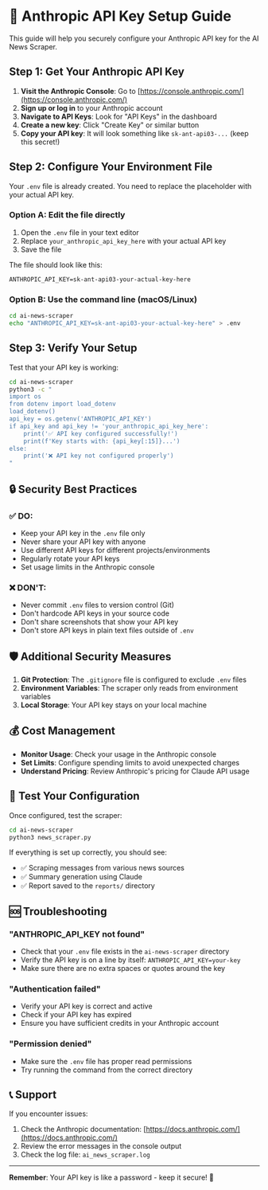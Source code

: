 # 🔐 Anthropic API Key Setup Guide

This guide will help you securely configure your Anthropic API key for the AI News Scraper.

## Step 1: Get Your Anthropic API Key

1. **Visit the Anthropic Console**: Go to [https://console.anthropic.com/](https://console.anthropic.com/)
2. **Sign up or log in** to your Anthropic account
3. **Navigate to API Keys**: Look for "API Keys" in the dashboard
4. **Create a new key**: Click "Create Key" or similar button
5. **Copy your API key**: It will look something like `sk-ant-api03-...` (keep this secret!)

## Step 2: Configure Your Environment File

Your `.env` file is already created. You need to replace the placeholder with your actual API key.

### Option A: Edit the file directly
1. Open the `.env` file in your text editor
2. Replace `your_anthropic_api_key_here` with your actual API key
3. Save the file

The file should look like this:
```
ANTHROPIC_API_KEY=sk-ant-api03-your-actual-key-here
```

### Option B: Use the command line (macOS/Linux)
```bash
cd ai-news-scraper
echo "ANTHROPIC_API_KEY=sk-ant-api03-your-actual-key-here" > .env
```

## Step 3: Verify Your Setup

Test that your API key is working:

```bash
cd ai-news-scraper
python3 -c "
import os
from dotenv import load_dotenv
load_dotenv()
api_key = os.getenv('ANTHROPIC_API_KEY')
if api_key and api_key != 'your_anthropic_api_key_here':
    print('✅ API key configured successfully!')
    print(f'Key starts with: {api_key[:15]}...')
else:
    print('❌ API key not configured properly')
"
```

## 🔒 Security Best Practices

### ✅ DO:
- Keep your API key in the `.env` file only
- Never share your API key with anyone
- Use different API keys for different projects/environments
- Regularly rotate your API keys
- Set usage limits in the Anthropic console

### ❌ DON'T:
- Never commit `.env` files to version control (Git)
- Don't hardcode API keys in your source code
- Don't share screenshots that show your API key
- Don't store API keys in plain text files outside of `.env`

## 🛡️ Additional Security Measures

1. **Git Protection**: The `.gitignore` file is configured to exclude `.env` files
2. **Environment Variables**: The scraper only reads from environment variables
3. **Local Storage**: Your API key stays on your local machine

## 💰 Cost Management

- **Monitor Usage**: Check your usage in the Anthropic console
- **Set Limits**: Configure spending limits to avoid unexpected charges
- **Understand Pricing**: Review Anthropic's pricing for Claude API usage

## 🧪 Test Your Configuration

Once configured, test the scraper:

```bash
cd ai-news-scraper
python3 news_scraper.py
```

If everything is set up correctly, you should see:
- ✅ Scraping messages from various news sources
- ✅ Summary generation using Claude
- ✅ Report saved to the `reports/` directory

## 🆘 Troubleshooting

### "ANTHROPIC_API_KEY not found"
- Check that your `.env` file exists in the `ai-news-scraper` directory
- Verify the API key is on a line by itself: `ANTHROPIC_API_KEY=your-key`
- Make sure there are no extra spaces or quotes around the key

### "Authentication failed"
- Verify your API key is correct and active
- Check if your API key has expired
- Ensure you have sufficient credits in your Anthropic account

### "Permission denied"
- Make sure the `.env` file has proper read permissions
- Try running the command from the correct directory

## 📞 Support

If you encounter issues:
1. Check the Anthropic documentation: [https://docs.anthropic.com/](https://docs.anthropic.com/)
2. Review the error messages in the console output
3. Check the log file: `ai_news_scraper.log`

---

**Remember**: Your API key is like a password - keep it secure! 🔐
